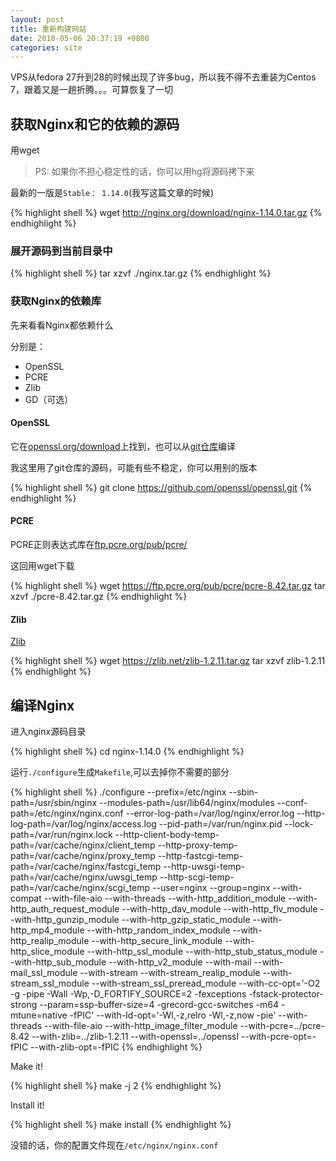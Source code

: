 ```yaml
---
layout: post
title: 重新构建网站
date: 2018-05-06 20:37:19 +0800
categories: site
---
```

VPS从fedora 27升到28的时候出现了许多bug，所以我不得不去重装为Centos 7，跟着又是一趟折腾。。。可算恢复了一切

## 获取Nginx和它的依赖的源码

用wget

> PS: 如果你不担心稳定性的话，你可以用hg将源码拷下来

最新的一版是`Stable： 1.14.0`(我写这篇文章的时候)

{% highlight shell %}
wget http://nginx.org/download/nginx-1.14.0.tar.gz
{% endhighlight %}

### 展开源码到当前目录中

{% highlight shell %}
tar xzvf ./nginx.tar.gz
{% endhighlight %}

### 获取Nginx的依赖库

先来看看Nginx都依赖什么

分别是：
- OpenSSL
- PCRE
- Zlib
- GD（可选）

#### OpenSSL

它在[openssl.org/download](https://openssl.org/download)上找到，也可以从[git仓库](https://github.com/openssl/openssl)编译

我这里用了git仓库的源码，可能有些不稳定，你可以用别的版本

{% highlight shell %}
git clone https://github.com/openssl/openssl.git
{% endhighlight %}

#### PCRE

PCRE正则表达式库在[ftp.pcre.org/pub/pcre/](https://ftp.pcre.org/pub/pcre/)

这回用wget下载

{% highlight shell %}
wget https://ftp.pcre.org/pub/pcre/pcre-8.42.tar.gz
tar xzvf ./pcre-8.42.tar.gz
{% endhighlight %}

#### Zlib

[Zlib](https://zlib.net)

{% highlight shell %}
wget https://zlib.net/zlib-1.2.11.tar.gz
tar xzvf zlib-1.2.11
{% endhighlight %}

## 编译Nginx

进入nginx源码目录

{% highlight shell %}
cd nginx-1.14.0
{% endhighlight %}

运行`./configure`生成`Makefile`,可以去掉你不需要的部分

{% highlight shell %}
./configure --prefix=/etc/nginx --sbin-path=/usr/sbin/nginx --modules-path=/usr/lib64/nginx/modules --conf-path=/etc/nginx/nginx.conf --error-log-path=/var/log/nginx/error.log --http-log-path=/var/log/nginx/access.log --pid-path=/var/run/nginx.pid --lock-path=/var/run/nginx.lock --http-client-body-temp-path=/var/cache/nginx/client_temp --http-proxy-temp-path=/var/cache/nginx/proxy_temp --http-fastcgi-temp-path=/var/cache/nginx/fastcgi_temp --http-uwsgi-temp-path=/var/cache/nginx/uwsgi_temp --http-scgi-temp-path=/var/cache/nginx/scgi_temp --user=nginx --group=nginx --with-compat --with-file-aio --with-threads --with-http_addition_module --with-http_auth_request_module --with-http_dav_module --with-http_flv_module --with-http_gunzip_module --with-http_gzip_static_module --with-http_mp4_module --with-http_random_index_module --with-http_realip_module --with-http_secure_link_module --with-http_slice_module --with-http_ssl_module --with-http_stub_status_module --with-http_sub_module --with-http_v2_module --with-mail --with-mail_ssl_module --with-stream --with-stream_realip_module --with-stream_ssl_module --with-stream_ssl_preread_module --with-cc-opt='-O2 -g -pipe -Wall -Wp,-D_FORTIFY_SOURCE=2 -fexceptions -fstack-protector-strong --param=ssp-buffer-size=4 -grecord-gcc-switches -m64 -mtune=native -fPIC' --with-ld-opt='-Wl,-z,relro -Wl,-z,now -pie' --with-threads --with-file-aio --with-http_image_filter_module --with-pcre=../pcre-8.42 --with-zlib=../zlib-1.2.11 --with-openssl=../openssl --with-pcre-opt=-fPIC --with-zlib-opt=-fPIC
{% endhighlight %}

Make it!

{% highlight shell %}
make -j 2
{% endhighlight %}

Install it!

{% highlight shell %}
make install
{% endhighlight %}

没错的话，你的配置文件现在`/etc/nginx/nginx.conf`